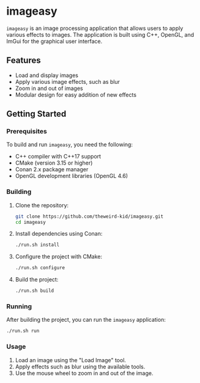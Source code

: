 # imageasy

`imageasy` is an image processing application that allows users to apply various effects to images. The application is built using C++, OpenGL, and ImGui for the graphical user interface.

## Features

- Load and display images
- Apply various image effects, such as blur
- Zoom in and out of images
- Modular design for easy addition of new effects

## Getting Started

### Prerequisites

To build and run `imageasy`, you need the following:

- C++ compiler with C++17 support
- CMake (version 3.15 or higher)
- Conan 2.x package manager
- OpenGL development libraries (OpenGL 4.6)

### Building

1. Clone the repository:

   ```sh
   git clone https://github.com/theweird-kid/imageasy.git
   cd imageasy
   ```

2. Install dependencies using Conan:

   ```sh
   ./run.sh install
   ```

3. Configure the project with CMake:

   ```sh
   ./run.sh configure
   ```

4. Build the project:

   ```sh
   ./run.sh build
   ```

### Running

After building the project, you can run the `imageasy` application:

```sh
./run.sh run
```
### Usage

1. Load an image using the "Load Image" tool.
2. Apply effects such as blur using the available tools.
3. Use the mouse wheel to zoom in and out of the image.
